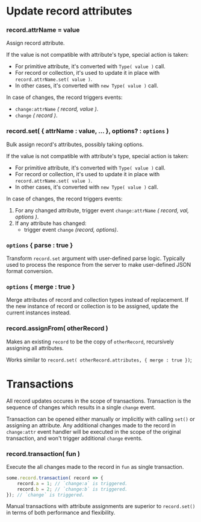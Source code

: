 # Update record attributes

### record.attrName = value

Assign record attribute.

If the value is not compatible with attribute's type, special action is taken:

- For primitive attribute, it's converted with `Type( value )` call.
- For record or collection, it's used to update it in place with `record.attrName.set( value )`.
- In other cases, it's converted with `new Type( value )` call.

In case of changes, the record triggers events:
- `change:attrName` *( record, value )*.
- `change` *( record )*.

### record.set( { attrName : value, ... }, options? : `options` )

Bulk assign record's attributes, possibly taking options.

If the value is not compatible with attribute's type, special action is taken:

- For primitive attribute, it's converted with `Type( value )` call.
- For record or collection, it's used to update it in place with `record.attrName.set( value )`.
- In other cases, it's converted with `new Type( value )` call.

In case of changes, the record triggers events:

1. For any changed attribute, trigger event `change:attrName` *( record, val, options )*.
2. If any attribute has changed:
    - trigger event `change` *(record, options)*.

### `options` { parse : true }

Transform `record.set` argument with user-defined parse logic. Typically used to process the responce from the server to make user-defined JSON format conversion.

### `options` { merge : true }

Merge attributes of record and collection types instead of replacement. If the new instance of record or collection is to be assigned,
update the current instances instead.

### record.assignFrom( otherRecord )

Makes an existing `record` to be the copy of `otherRecord`, recursively assigning all attributes.

Works similar to `record.set( otherRecord.attributes, { merge : true })`;

# Transactions

All record updates occures in the scope of transactions. Transaction is the sequence of changes which results in a single `change` event.

Transaction can be opened either manually or implicitly with calling `set()` or assigning an attribute.
Any additional changes made to the record in `change:attr` event handler will be executed in the scope of the original transaction, and won't trigger additional `change` events.

### record.transaction( fun )

Execute the all changes made to the record in `fun` as single transaction.

```javascript
some.record.transaction( record => {
    record.a = 1; // `change:a` is triggered.
    record.b = 2; // `change:b` is triggered.
}); // `change` is triggered.
```

Manual transactions with attribute assignments are superior to `record.set()` in terms of both performance and flexibility.